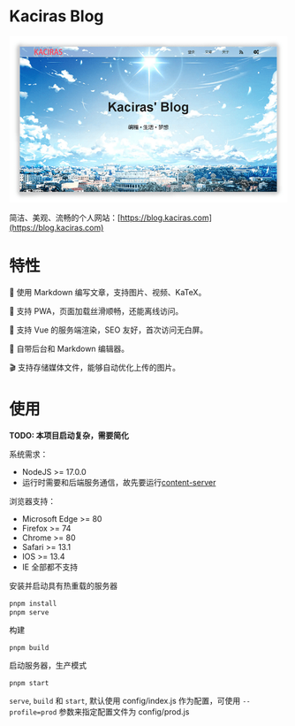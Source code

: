 # Kaciras Blog

![Screenshot](https://github.com/kaciras-blog/website/raw/master/screenshot.png)

简洁、美观、流畅的个人网站：[https://blog.kaciras.com](https://blog.kaciras.com)

# 特性

📝  使用 Markdown 编写文章，支持图片、视频、KaTeX。

🚀  支持 PWA，页面加载丝滑顺畅，还能离线访问。

🌱  支持 Vue 的服务端渲染，SEO 友好，首次访问无白屏。

🔧  自带后台和 Markdown 编辑器。

🎬  支持存储媒体文件，能够自动优化上传的图片。

# 使用

**TODO: 本项目启动复杂，需要简化**

系统需求：

* NodeJS >= 17.0.0
* 运行时需要和后端服务通信，故先要运行[content-server](https://github.com/kaciras-blog/content-server)

浏览器支持：

* Microsoft Edge >= 80
* Firefox >= 74
* Chrome >= 80
* Safari >= 13.1
* IOS >= 13.4
* IE 全部都不支持

安装并启动具有热重载的服务器

```shell script
pnpm install
pnpm serve
```

构建

```shell script
pnpm build
```

启动服务器，生产模式

```shell script
pnpm start
```

`serve`, `build` 和 `start`, 默认使用 config/index.js 作为配置，可使用 `--profile=prod` 参数来指定配置文件为 config/prod.js
